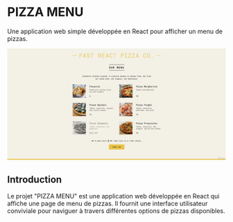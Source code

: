 # PIZZA MENU

Une application web simple développée en React pour afficher un menu de pizzas.

![image du site](./public/pizzas/pizza-menu-image-site.png)

## Introduction

Le projet "PIZZA MENU" est une application web développée en React qui affiche une page de menu de pizzas. Il fournit une interface utilisateur conviviale pour naviguer à travers différentes options de pizzas disponibles.
